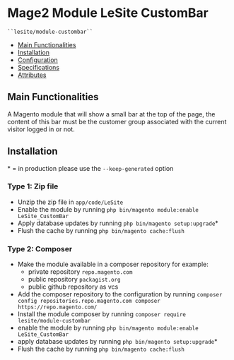 # Mage2 Module LeSite CustomBar

    ``lesite/module-custombar``

 - [Main Functionalities](#markdown-header-main-functionalities)
 - [Installation](#markdown-header-installation)
 - [Configuration](#markdown-header-configuration)
 - [Specifications](#markdown-header-specifications)
 - [Attributes](#markdown-header-attributes)


## Main Functionalities
A Magento module that will show a small bar at the top of the page, the content of this bar must be the customer group associated with the current visitor logged in or not.

## Installation
\* = in production please use the `--keep-generated` option

### Type 1: Zip file

 - Unzip the zip file in `app/code/LeSite`
 - Enable the module by running `php bin/magento module:enable LeSite_CustomBar`
 - Apply database updates by running `php bin/magento setup:upgrade`\*
 - Flush the cache by running `php bin/magento cache:flush`

### Type 2: Composer

 - Make the module available in a composer repository for example:
    - private repository `repo.magento.com`
    - public repository `packagist.org`
    - public github repository as vcs
 - Add the composer repository to the configuration by running `composer config repositories.repo.magento.com composer https://repo.magento.com/`
 - Install the module composer by running `composer require lesite/module-custombar`
 - enable the module by running `php bin/magento module:enable LeSite_CustomBar`
 - apply database updates by running `php bin/magento setup:upgrade`\*
 - Flush the cache by running `php bin/magento cache:flush`



